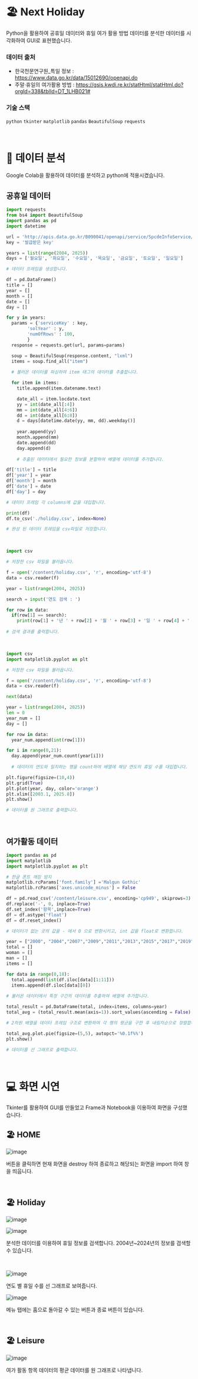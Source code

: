 # 🏖️ Next Holiday
Python을 활용하여 공휴일 데이터와 휴일 여가 활용 방법 데이터를 분석한 데이터를 시각화하여 GUI로 표현했습니다.

### 데이터 출처
- 한국천문연구원_특일 정보 : https://www.data.go.kr/data/15012690/openapi.do
- 주말·휴일의 여가활용 방법  : https://gsis.kwdi.re.kr/statHtml/statHtml.do?orgId=338&tblId=DT_1LHB021#

### 기술 스택
`python` `tkinter` `matplotlib` `pandas` `BeautifulSoup` `requests`

<br>

# 📝 데이터 분석
Google Colab을 활용하여 데이터를 분석하고 python에 적용시켰습니다.
## 공휴일 데이터
```py
import requests
from bs4 import BeautifulSoup
import pandas as pd
import datetime

url = 'http://apis.data.go.kr/B090041/openapi/service/SpcdeInfoService/getHoliDeInfo'
key = '발급받은 key'

years = list(range(2004, 2025))
days = ['월요일', '화요일', '수요일', '목요일', '금요일', '토요일', '일요일']

# 데이터 프레임을 생성합니다.

df = pd.DataFrame()
title = []
year = []
month = []
date = []
day = []

for y in years:
  params = {'serviceKey' : key,
        'solYear' : y,
        'numOfRows' : 100,
        }
  response = requests.get(url, params=params)

  soup = BeautifulSoup(response.content, "lxml")
  items = soup.find_all("item")
  
  # 불러온 데이터를 파싱하여 item 태그의 데이터를 추출합니다.

  for item in items:
    title.append(item.datename.text)

    date_all = item.locdate.text
    yy = int(date_all[:4])
    mm = int(date_all[4:6])
    dd = int(date_all[6:8])
    d = days[datetime.date(yy, mm, dd).weekday()]
    
    year.append(yy)
    month.append(mm)
    date.append(dd)
    day.append(d)
    
    # 추출된 데이터에서 필요한 정보를 분할하여 배열에 데이터를 추가합니다.

df['title'] = title
df['year'] = year
df['month'] = month
df['date'] = date
df['day'] = day

# 데이터 프레임 각 columns에 값을 대입합니다.

print(df)
df.to_csv('./holiday.csv', index=None)

# 완성 된 데이터 프레임을 csv파일로 저장합니다.
```

<br>

```py
import csv

# 저장한 csv 파일을 불러옵니다.

f = open('/content/holiday.csv', 'r', encoding='utf-8')
data = csv.reader(f)

year = list(range(2004, 2025))

search = input('연도 검색 : ')

for row in data:
  if(row[1] == search):
    print(row[1] + '년 ' + row[2] + '월 ' + row[3] + '일 ' + row[4] + ' - ' + row[0])
    
# 검색 결과를 출력합니다.
```

<br>

```py
import csv
import matplotlib.pyplot as plt

# 저장한 csv 파일을 불러옵니다.

f = open('/content/holiday.csv', 'r', encoding='utf-8')
data = csv.reader(f)

next(data)

year = list(range(2004, 2025))
len = 0
year_num = []
day = []

for row in data:
  year_num.append(int(row[1]))

for i in range(0,21):
  day.append(year_num.count(year[i]))
  
  # 데이터의 연도와 일치하는 행을 count하여 배열에 해당 연도의 휴일 수를 대입합니다.

plt.figure(figsize=(10,4))
plt.grid(True)
plt.plot(year, day, color='orange')
plt.xlim([2003.1, 2025.8]) 
plt.show()

# 데이터를 원 그래프로 출력합니다.
```

<br>

## 여가활동 데이터
```py
import pandas as pd
import matplotlib
import matplotlib.pyplot as plt

# 한글 폰트 깨짐 방지
matplotlib.rcParams['font.family'] ='Malgun Gothic'
matplotlib.rcParams['axes.unicode_minus'] = False

df = pd.read_csv('/content/leisure.csv', encoding='cp949', skiprows=3)
df.replace('-', 0, inplace=True)
df.set_index('항목',inplace=True)
df = df.astype('float')
df = df.reset_index()

# 데이터가 없는 곳의 값을 - 에서 0 으로 변환시키고, int 값을 float로 변환합니다.

year = ["2000", "2004","2007","2009","2011","2013","2015","2017","2019","2021"]
total = []
woman = []
man = []
items = []

for data in range(0,18):
  total.append(list(df.iloc[data][1:11]))
  items.append(df.iloc[data][0])
  
# 불러온 데이터에서 특정 구간의 데이터를 추출하여 배열에 추가합니다.

total_result = pd.DataFrame(total, index=items, columns=year)
total_avg = (total_result.mean(axis=1)).sort_values(ascending = False).head(10)

# 2차원 배열을 데이터 프레임 구조로 변환하여 각 행의 평균을 구한 후 내림차순으로 정렬합니다.

total_avg.plot.pie(figsize=(5,5), autopct='%0.1f%%')
plt.show()

# 데이터를 선 그래프로 출력합니다.
```

<br>

# 💻 화면 시연
Tkinter를 활용하여 GUI를 만들었고 Frame과 Notebook을 이용하여 화면을 구성했습니다.

## 🏖️ HOME
![image](https://user-images.githubusercontent.com/97223653/212536730-6962aa59-8fdf-4043-8497-46424ecc2d4e.png)

버튼을 클릭하면 현재 화면을 destroy 하여 종료하고 해당되는 화면을 import 하여 창을 띄웁니다.

<br>

## 🏖️ Holiday
![image](https://user-images.githubusercontent.com/97223653/212536760-7c7eae6c-ed35-4831-9ae3-0d026e8ca88d.png)
 
![image](https://user-images.githubusercontent.com/97223653/212536781-e15f9741-9146-45e1-90df-fa73c4e163a8.png)

분석한 데이터를 이용하여 휴일 정보를 검색합니다. 2004년~2024년의 정보를 검색할 수 있습니다.

<br>

![image](https://user-images.githubusercontent.com/97223653/212536791-e694fd71-9b90-47e6-90f0-46af40145d53.png)

연도 별 휴일 수를 선 그래프로 보여줍니다.

![image](https://user-images.githubusercontent.com/97223653/212536800-ba138417-d1d4-41af-afb2-146b31ac0d20.png)

메뉴 탭에는 홈으로 돌아갈 수 있는 버튼과 종료 버튼이 있습니다.

<br>

## 🏖️ Leisure
![image](https://user-images.githubusercontent.com/97223653/212536808-cdb0fdb0-7869-4ff5-953e-adca689ef076.png)

여가 활동 항목 데이터의 평균 데이터를 원 그래프로 나타냅니다.

